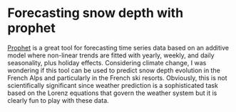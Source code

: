 # Forecasting snow depth with prophet

[Prophet](https://facebook.github.io/prophet/) is a great tool for forecasting time series data based on an additive model where non-linear trends are fitted with yearly, weekly, and daily seasonality, plus holiday effects. Considering climate change, I was wondering if this tool can be used to predict snow depth evolution in the French Alps and particularly in the French ski resorts. Obviously, this is not scientifically significant since weather prediction is a sophisticated task based on the Lorenz equations that govern the weather system but it is clearly fun to play with these data.